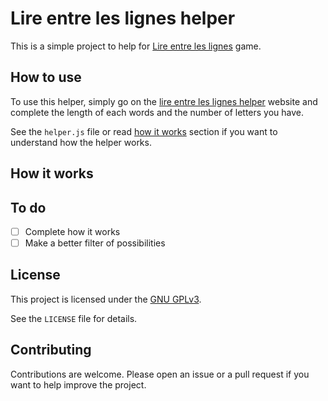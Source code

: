 # Lire entre les lignes helper

This is a simple project to help for [Lire entre les lignes](https://apps.apple.com/fr/app/lire-entre-les-lignes/id1252269368) game.

## How to use

To use this helper, simply go on the [lire entre les lignes helper](https://angel-karasu.github.io/lire-entre-les-lignes-helper/) website and complete the length of each words and the number of letters you have.

See the `helper.js` file or read [how it works](#how-it-works) section if you want to understand how the helper works.

## How it works

## To do

- [ ] Complete how it works
- [ ] Make a better filter of possibilities
  
## License

This project is licensed under the [GNU GPLv3](https://choosealicense.com/licenses/gpl-3.0/).

See the `LICENSE` file for details.

## Contributing

Contributions are welcome. Please open an issue or a pull request if you want to help improve the project.
